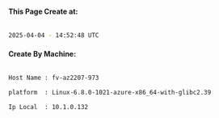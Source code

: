
   
#### This Page Create at:

```bash

2025-04-04 - 14:52:48 UTC

```

#### Create By Machine:

```bash

Host Name : fv-az2207-973

platform  : Linux-6.8.0-1021-azure-x86_64-with-glibc2.39

Ip Local  : 10.1.0.132

```

